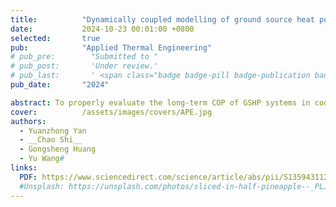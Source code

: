 ```yaml
---
title:          "Dynamically coupled modelling of ground source heat pump systems considering groundwater flow and unbalanced seasonal building thermal loads"
date:           2024-10-23 00:01:00 +0800
selected:       true
pub:            "Applied Thermal Engineering"
# pub_pre:        "Submitted to "
# pub_post:       'Under review.'
# pub_last:       ' <span class="badge badge-pill badge-publication badge-success">Spotlight</span>'
pub_date:       "2024"

abstract: To properly evaluate the long-term COP of GSHP systems in cooling-dominated areas, a dynamically coupled simulation approach is proposed in this study. The proposed method integrates building thermal loads with ground heat transfer under groundwater seepage flow, within a unified framework.
cover:          /assets/images/covers/APE.jpg
authors:
  - Yuanzhong Yan
  - __Chao Shi__
  - Gongsheng Huang
  - Yu Wang#
links:
  PDF: https://www.sciencedirect.com/science/article/abs/pii/S1359431124023810
  #Unsplash: https://unsplash.com/photos/sliced-in-half-pineapple--_PLJZmHZzk
---
```

